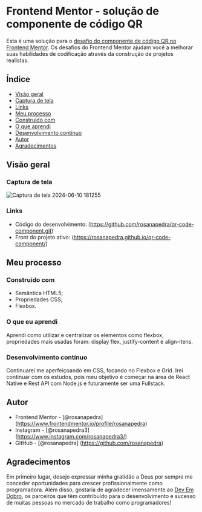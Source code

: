 # Frontend Mentor - solução de componente de código QR

Esta é uma solução para o [desafio do componente de código QR no Frontend Mentor](https://www.frontendmentor.io/challenges/qr-code-component-iux_sIO_H). Os desafios do Frontend Mentor ajudam você a melhorar suas habilidades de codificação através da construção de projetos realistas.

## Índice

- [Visão geral](#visão-geral)
 - [Captura de tela](#captura-de-tela)
 - [Links](#links)
- [Meu processo](#meu-processo)
 - [Construído com](#construído-com)
 - [O que aprendi](#o-que-aprendi)
 - [Desenvolvimento contínuo](#desenvolvimento-contínuo)
- [Autor](#autor)
- [Agradecimentos](#agradecimentos)

## Visão geral

### Captura de tela
![Captura de tela 2024-06-10 181255](https://github.com/rosanapedra/qr-code-component/assets/165735049/cff28f3e-2a48-4339-a81d-257767f0b6eb)

### Links

- Código do desenvolvimento: (https://github.com/rosanapedra/qr-code-component.git)
- Front do projeto ativo: (https://rosanapedra.github.io/qr-code-component/)

## Meu processo

### Construído com

- Semântica HTML5;
- Propriedades CSS;
- Flexbox.

### O que eu aprendi

Aprendi como utilizar e centralizar os elementos como flexbox, propriedades mais usadas foram: display flex, justify-content e align-itens.

### Desenvolvimento contínuo

Continuarei me aperfeiçoando em CSS, focando no Flexbox e Grid. Irei continuar com os estudos, pois meu objetivo é começar na área de React Native e Rest API com Node.js e futuramente ser uma Fullstack.

## Autor

- Frontend Mentor - [@rosanapedra] (https://www.frontendmentor.io/profile/rosanapedra)
- Instagram - [@rosanapedra3] (https://www.instagram.com/rosanapedra3/)
- GitHub - [@rosanapedra] (https://github.com/rosanapedra)

## Agradecimentos

Em primeiro lugar, desejo expressar minha gratidão a Deus por sempre me conceder oportunidades para crescer profissionalmente como programadora. Além disso, gostaria de agradecer imensamente ao [Dev Em Dobro](https://www.instagram.com/devemdobro/), os parceiros que têm contribuído para o desenvolvimento e sucesso de muitas pessoas no mercado de trabalho como programadores!
